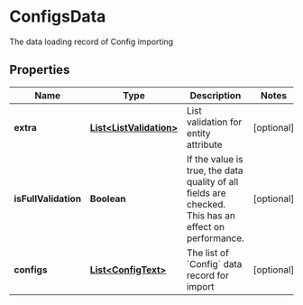 

# ConfigsData

The data loading record of Config importing

## Properties

| Name | Type | Description | Notes |
|------------ | ------------- | ------------- | -------------|
|**extra** | [**List&lt;ListValidation&gt;**](ListValidation.md) | List validation for entity attribute |  [optional] |
|**isFullValidation** | **Boolean** | If the value is true, the data quality of all fields are checked. This has an effect on performance. |  [optional] |
|**configs** | [**List&lt;ConfigText&gt;**](ConfigText.md) | The list of &#x60;Config&#x60; data record for import |  [optional] |



